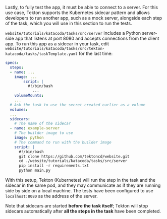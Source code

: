 Lastly, to fully test the app, it must be able to connect to a server. For
this use case, Tekton supports the Kubernetes sidecar pattern and allows
developers to run another app, such as a mock server, alongside each step of
the task, which you will use in this section to run the tests.

`website/tutorials/katacoda/tasks/src/server` includes a Python server-side app that
listens at port 8080 and accepts connections from the client app. To run this
app as a sidecar in your task, edit `website/tutorials/katacoda/tasks/src/tekton-katacoda/tasks/taskTemplate.yaml`
for the last time:

```yaml
specs:
  steps:
  - name: ...
    image: ...
		script: |
		  #!/bin/bash
			...
    volumeMounts:
    ...
  # Ask the task to use the secret created earlier as a volume
  volumes:
  ...
  sidecars:
    # The name of the sidecar
  - name: example-server
    # The builder image to use
    image: python
    # The command to run with the builder image
    script: |
      #!/bin/bash
      git clone https://github.com/tektoncd/website.git
      cd ./website/tutorials/katacoda/tasks/src/server
      pip install -r requirements.txt
      python main.py
```

With this setup, Tekton (Kubernetes) will run the step in the task and the
sidecar in the same pod, and they may communicate as if they are running side
by side on a local machine. The tests have been configured to use
`localhost:8080` as the address of the server.

Note that sidecars are started **before the task itself**; Tekton will stop
sidecars automatically after **all the steps in the task** have been completed.
